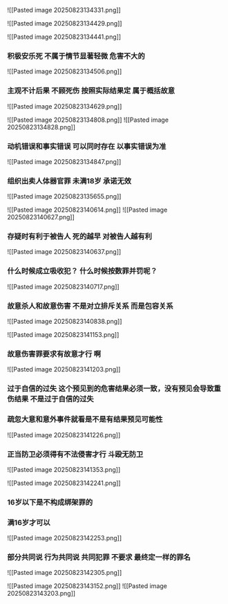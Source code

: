 ![[Pasted image 20250823134331.png]]

![[Pasted image 20250823134429.png]]

![[Pasted image 20250823134441.png]]
### 积极安乐死 不属于情节显著轻微 危害不大的 
![[Pasted image 20250823134506.png]]
### 主观不计后果  不顾死伤 按照实际结果定 属于概括故意
![[Pasted image 20250823134629.png]]

![[Pasted image 20250823134808.png]]
![[Pasted image 20250823134828.png]]
### 动机错误和事实错误 可以同时存在 以事实错误为准
![[Pasted image 20250823134847.png]]
### 组织出卖人体器官罪 未满18岁 承诺无效
![[Pasted image 20250823135655.png]]




![[Pasted image 20250823140614.png]]
![[Pasted image 20250823140627.png]]
### 存疑时有利于被告人 死的越早 对被告人越有利
![[Pasted image 20250823140637.png]]
### 什么时候成立吸收犯？ 什么时候按数罪并罚呢？
![[Pasted image 20250823140717.png]]
### 故意杀人和故意伤害 不是对立排斥关系 而是包容关系
![[Pasted image 20250823140838.png]]


![[Pasted image 20250823141153.png]]
### 故意伤害罪要求有故意才行 啊
![[Pasted image 20250823141203.png]]
### 过于自信的过失  这个预见到的危害结果必须一致，没有预见会导致重伤结果 不是过于自信的过失 
### 疏忽大意和意外事件就看是不是有结果预见可能性
![[Pasted image 20250823141226.png]]

### 正当防卫必须得有不法侵害才行 斗殴无防卫
![[Pasted image 20250823141353.png]]


![[Pasted image 20250823142241.png]]
### 16岁以下是不构成绑架罪的
### 满16岁才可以
![[Pasted image 20250823142253.png]]
### 部分共同说 行为共同说  共同犯罪 不要求 最终定一样的罪名
![[Pasted image 20250823142305.png]]

![[Pasted image 20250823143152.png]]
![[Pasted image 20250823143203.png]]



